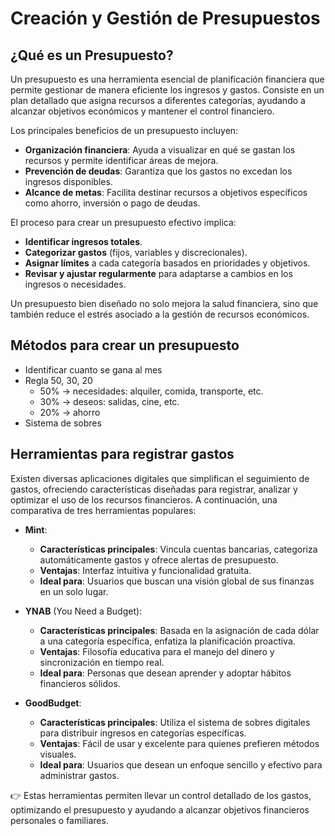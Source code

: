 # Creación y Gestión de Presupuestos

## ¿Qué es un Presupuesto?
Un presupuesto es una herramienta esencial de planificación financiera que permite gestionar de manera eficiente los ingresos y gastos. Consiste en un plan detallado que asigna recursos a diferentes categorías, ayudando a alcanzar objetivos económicos y mantener el control financiero.

Los principales beneficios de un presupuesto incluyen:
- **Organización financiera**: Ayuda a visualizar en qué se gastan los recursos y permite identificar áreas de mejora.
- **Prevención de deudas**: Garantiza que los gastos no excedan los ingresos disponibles.
- **Alcance de metas**: Facilita destinar recursos a objetivos específicos como ahorro, inversión o pago de deudas.

El proceso para crear un presupuesto efectivo implica:
- **Identificar ingresos totales**.
- **Categorizar gastos** (fijos, variables y discrecionales).
- **Asignar límites** a cada categoría basados en prioridades y objetivos.
- **Revisar y ajustar regularmente** para adaptarse a cambios en los ingresos o necesidades.

Un presupuesto bien diseñado no solo mejora la salud financiera, sino que también reduce el estrés asociado a la gestión de recursos económicos.

## Métodos para crear un presupuesto
- Identificar cuanto se gana al mes
- Regla 50, 30, 20
    - 50% → necesidades: alquiler, comida, transporte, etc.
    - 30% → deseos: salidas, cine, etc.
    - 20% → ahorro
- Sistema de sobres

## Herramientas para registrar gastos
Existen diversas aplicaciones digitales que simplifican el seguimiento de gastos, ofreciendo características diseñadas para registrar, analizar y optimizar el uso de los recursos financieros. A continuación, una comparativa de tres herramientas populares:

- **Mint**:
    - **Características principales**: Vincula cuentas bancarias, categoriza automáticamente gastos y ofrece alertas de presupuesto.
    - **Ventajas**: Interfaz intuitiva y funcionalidad gratuita.
    - **Ideal para**: Usuarios que buscan una visión global de sus finanzas en un solo lugar.

- **YNAB** (You Need a Budget):
    - **Características principales**: Basada en la asignación de cada dólar a una categoría específica, enfatiza la planificación proactiva.
    - **Ventajas**: Filosofía educativa para el manejo del dinero y sincronización en tiempo real.
    - **Ideal para**: Personas que desean aprender y adoptar hábitos financieros sólidos.

- **GoodBudget**:
    - **Características principales**: Utiliza el sistema de sobres digitales para distribuir ingresos en categorías específicas.
    - **Ventajas**: Fácil de usar y excelente para quienes prefieren métodos visuales.
    - **Ideal para**: Usuarios que desean un enfoque sencillo y efectivo para administrar gastos.

👉 Estas herramientas permiten llevar un control detallado de los gastos, optimizando el presupuesto y ayudando a alcanzar objetivos financieros personales o familiares.

